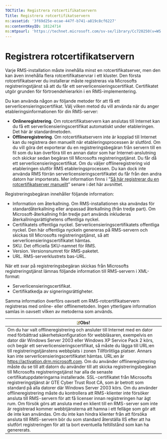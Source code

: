 ```yaml
---
TOCTitle: Registrera rotcertifikatservern
Title: Registrera rotcertifikatservern
ms:assetid: '3f69d25e-ecae-447f-b741-a819c8cf6227'
ms:contentKeyID: 18124714
ms:mtpsurl: 'https://technet.microsoft.com/sv-se/library/Cc720250(v=WS.10)'
---
```


Registrera rotcertifikatservern
===============================

Varje RMS-installation måste innehålla minst en rotcertifikatserver, men den kan även innehålla flera rotcertifikatservrar i ett kluster. Den första rotcertifikatserver du installerar måste registreras via Microsofts registreringstjänst så att du får ett serverlicensieringscertifikat. Certifikatet utgör grunden för förtroendehierarkin i en RMS-implementering.

Du kan använda någon av följande metoder för att få ett serverlicensieringscertifikat. Välj vilken metod du vill använda när du anger etableringsinformationen för din RMS-server:

-   **Onlineregistrering**. Om rotcertifikatservern kan anslutas till Internet kan du få ett serverlicensieringscertifikat automatiskt under etableringen. Det här är standardmetoden.
-   **Offlineregistrering**. Om rotcertifikatservern inte är kopplad till Internet kan du registrera den manuellt när etableringsprocessen är slutförd. Om du vill göra det exporterar du en registreringsbegäran från servern till en fil som du kan överföra till en annan dator som har Internet-anslutning och skickar sedan begäran till Microsofts registreringstjänst. Du får då ett serverlicensieringscertifikat. Om du väljer offlineregistrering vid etableringen slutför RMS etableringsprocessen. Du kan dock inte använda RMS förrän serverlicensieringscertifikatet du får från den andra datorn har importerats. Mer information finns i ”[Så här registrerar du en rotcertifikatserver manuellt](https://technet.microsoft.com/aecdebb5-b28b-4b58-937a-392bb6ce9643)” senare i det här avsnittet.

Registreringsbegäran innehåller följande information:

-   Information om återkallning. Om RMS-installationen ska användas för standardåterkallning eller anpassad återkallning (från tredje part). Om Microsoft-återkallning från tredje part används inkluderas återkallningsrättighetens offentliga nyckel.
-   Certifikatets offentliga nyckel. Serverlicensieringscertifikatets offentliga nyckel. Den här offentliga nyckeln genereras på RMS-servern och skickas till Microsofts registreringstjänst, så att serverlicensieringscertifikatet hämtas.
-   SKU. Det officiella SKU-namnet för RMS.
-   Version. Versionsnumret för RMS-paketet.
-   URL. RMS-serverklustrets bas-URL.

När ett svar på registreringsbegäran skickas från Microsofts registreringstjänst lämnas följande information till RMS-servern i XML-format:

-   Serverlicensieringscertifikat.
-   Certifikatkedja av signeringsrättigheter.

Samma information överförs oavsett om RMS-rotcertifikatservern registreras med online- eller offlinemetoden. Ingen ytterligare information samlas in oavsett vilken av metoderna som används.

| ![](images/Cc720250.note(WS.10).gif)Obs!                                                                                                                                                                                                                                                                                                                                                                                                                                                                                                                                                                                                                                                                                                                                                                                                                                                                                                                                                                                                                                                                                                                                                                                                                                                                                                                                             |
|-------------------------------------------------------------------------------------------------------------------------------------------------------------------------------------------------------------------------------------------------------------------------------------------------------------------------------------------------------------------------------------------------------------------------------------------------------------------------------------------------------------------------------------------------------------------------------------------------------------------------------------------------------------------------------------------------------------------------------------------------------------------------------------------------------------------------------------------------------------------------------------------------------------------------------------------------------------------------------------------------------------------------------------------------------------------------------------------------------------------------------------------------------------------------------------------------------------------------------------------------------------------------------------------------------------------------------------------------------------------------------------------------------------------|
| Om du har valt offlineregistrering och ansluter till Internet med en dator med förbättrad säkerhetskonfiguration för webbläsaren, exempelvis en dator där Windows Server 2003 eller Windows XP Service Pack 2 körs, och begär ett serverlicensieringscertifikat, så måste du lägga till URL:en till registreringstjänstens webbplats i zonen Tillförlitliga platser. Annars kan inte serverlicensieringscertifikatet hämtas. URL:en är https://activation.drm.microsoft.com. Om du använder offlineregistrering måste du se till att datorn du använder till att skicka registreringsbegäran till Microsofts registreringstjänst har alla de senaste certifikatuppdateringarna installerade. SSL-certifikatet från Microsofts registreringstjänst är GTE Cyber Trust Root CA, som är betrott som standard på alla datorer där Windows Server 2003 körs. Om du använder offlineregistrering måste du kontrollera att RMS-klienter inte försöker ansluta till RMS-servern för att få licenser innan registreringen har ägt rum. Om försök görs att ansluta med en klient till en RMS-server som inte är registrerad kommer webbtjänsterna att hamna i ett felläge som gör att de inte kan användas. Om du inte kan hindra klienter från att försöka ansluta till RMS-servern bör du som standard återställa IIS efter att ha slutfört registreringen för att ta bort eventuella feltillstånd som kan ha genererats. |
